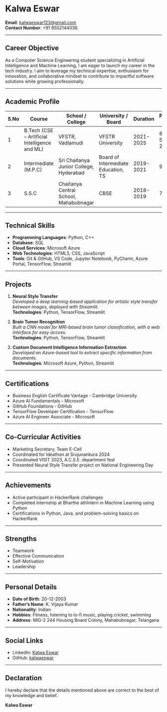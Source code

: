 # Kalwa Eswar

**Email**: [kalwaeswar123@gmail.com](mailto:kalwaeswar123@gmail.com)  
**Contact Number**: +91 9502144036  

---

## Career Objective

As a Computer Science Engineering student specializing in Artificial Intelligence and Machine Learning, I am eager to launch my career in the tech industry. I aim to leverage my technical expertise, enthusiasm for innovation, and collaborative mindset to contribute to impactful software solutions while growing professionally.

---

## Academic Profile

| S.No | Course                                           | School / College                         | University / Board                 | Duration        | Percentage / CGPA |
|------|--------------------------------------------------|------------------------------------------|------------------------------------|-----------------|--------------------|
| 1    | B.Tech (CSE – Artificial Intelligence and ML)    | VFSTR, Vadlamudi                         | VFSTR University                   | 2021-2025       | 8.6 (Till Semester 2-2) |
| 2    | Intermediate (M.P.C)                             | Sri Chaitanya Junior College, Hyderabad | Board of Intermediate Education, TS | 2019-2021       | 98.2%             |
| 3    | S.S.C                                            | Chaitanya Central School, Mahabubnagar   | CBSE                               | 2018-2019       | 73.4%             |

---

## Technical Skills

- **Programming Languages**: Python, C++
- **Database**: SQL
- **Cloud Services**: Microsoft Azure
- **Web Technologies**: HTML5, CSS, JavaScript
- **Tools**: Git & GitHub, VS Code, Jupyter Notebook, PyCharm, Azure Portal, TensorFlow, Streamlit

---

## Projects

1. **Neural Style Transfer**  
   *Developed a deep learning-based application for artistic style transfer between images, deployed with Streamlit.*  
   **Technologies**: Python, TensorFlow, Streamlit  

2. **Brain Tumor Recognition**  
   *Built a CNN model for MRI-based brain tumor classification, with a web interface for easy access.*  
   **Technologies**: Python, TensorFlow, Streamlit  

3. **Custom Document Intelligence Information Extraction**  
   *Developed an Azure-based tool to extract specific information from documents.*  
   **Technologies**: Microsoft Azure, Python, Streamlit  

---

## Certifications

- Business English Certificate Vantage - Cambridge University
- Azure AI Fundamentals - Microsoft
- GitHub Foundations - GitHub
- TensorFlow Developer Certification - TensorFlow
- Azure AI Engineer Associate - Microsoft

---

## Co-Curricular Activities

- Marketing Secretary, Team E-Cell  
- Coordinated for Ideathon at Srujunankura 2024  
- Coordinated VISIT 2023, A.C.S.E. department fest  
- Presented Neural Style Transfer project on National Engineering Day  

---

## Achievements

- Active participant in HackerRank challenges  
- Completed internship at Bharthe athIntern in Machine Learning using Python  
- Certifications in Python, Java, and problem-solving basics on HackerRank  

---

## Strengths

- Teamwork  
- Effective Communication  
- Self-Motivation  
- Leadership  

---

## Personal Details

- **Date of Birth**: 20-12-2003  
- **Father’s Name**: K. Vijaya Kumar  
- **Nationality**: Indian  
- **Hobbies**: Fitness, listening to lo-fi music, playing cricket, swimming  
- **Address**: MIG-2 244 Housing Board Colony, Mahabubnagar, Telangana  

---

## Social Links

- LinkedIn: [Kalwa Eswar](https://www.linkedin.com/in/eswar-kalwa-a79883227/)  
- GitHub: [kalwaeswar](https://github.com/kalwaeswar)  

---

## Declaration

I hereby declare that the details mentioned above are correct to the best of my knowledge and belief.

**Kalwa Eswar**
